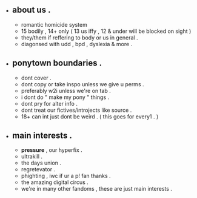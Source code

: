 - about us .
  - 
  - romantic homicide system
  - 15 bodily , 14+ only ( 13 us iffy , 12 & under will be blocked on sight )
  - they/them if reffering to body or us in general .
  - diagonsed with udd , bpd , dyslexia & more .

- ponytown boundaries .
  - 
  - dont cover .
  - dont copy or take inspo unless we give u perms .
  - preferably w2i unless we're on tab .
  - i dont do " make my pony " things .
  - dont pry for alter info .
  - dont treat our fictives/introjects like source .
  - 18+ can int just dont be weird . ( this goes for every1 . )

- main interests .
  - 
   - **pressure** , our hyperfix .
   - ultrakill .
   - the days union .
   - regretevator .
   - phighting , iwc if ur a p! fan thanks .
   - the amazing digital circus .
   - we're in many other fandoms , these are just main interests .

